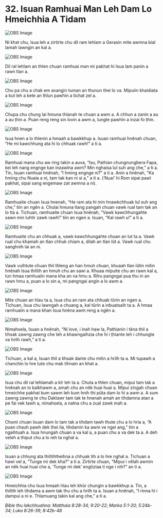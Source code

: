 # 32. Isuan Ramhuai Man Leh Dam Lo Hmeichhia A Tidam #

![OBS Image](https://cdn.door43.org/obs/jpg/360px/obs-en-32-01.jpg)

Ni khat chu, Isua leh a zirtirte chu dil ram lehlam a Gerasin mite awmna bial lamah lawngin an kal a.

![OBS Image](https://cdn.door43.org/obs/jpg/360px/obs-en-32-02.jpg)

Dil ral lehlam an thlen chuan ramhuai man mi pakhat hi Isua lam panin a rawn tlan a.

![OBS Image](https://cdn.door43.org/obs/jpg/360px/obs-en-32-03.jpg)

Chu pa chu a chak em avangin tuman an thunun thei lo va. Mipuiin khaidiata a kut leh a kete an thlun pawhin a tichat zel a.

![OBS Image](https://cdn.door43.org/obs/jpg/360px/obs-en-32-04.jpg)

Chupa chu chung lai hmuna thlanah te chuan a awm a. A chhun a zanin a au a au ṭhin a. Puan reng reng sin lovin a awm a, lungte pawhin a inzai fo ṭhin.

![OBS Image](https://cdn.door43.org/obs/jpg/360px/obs-en-32-05.jpg)

Isua hnen a lo thlenin a hmaah a bawkkhup a. Isuan ramhuai hnênah chuan, “He mi kawchhung ata hi lo chhuak rawh!” a ti a.

![OBS Image](https://cdn.door43.org/obs/jpg/360px/obs-en-32-06.jpg)

Ramhuai mana chu aw ring takin a auva, “Isu, Pathian chungnungbera Fapa, kei leh nang engnge kan inzawlna awm? Min nghaisa lul suh ang che,” a ti a. Tin, Isuan ramhuai hnênah, “I hming engnge ni?” a ti a. Anin a hnênah, “Ka hming chu Nuaia a ni, tam tak kan ni si a,” a ti a. (‘Nuai’ hi Rom sipai pawl pakhat, sipai sang engemaw zat awmna a ni).

![OBS Image](https://cdn.door43.org/obs/jpg/360px/obs-en-32-07.jpg)

Ramhuaite chuan Isua hnenah, “He ram ata hi min hnawkchhuak lul suh ang che,” tiin an ngên a. Chulai hmuna tlang pangah chuan vawk rual tam tak an lo tla a. Tichuan, ramhuaite chuan Isua hnênah, “Vawk kawchhungahte sawn min luhtir zawk rawh!” tiin an ngen a. Isuan, “Kal rawh u!” a ti a.

![OBS Image](https://cdn.door43.org/obs/jpg/360px/obs-en-32-08.jpg)

Ramhuaite chu an chhuak a, vawk kawchhungahte chuan an lut ta a. Vawk rual chu khamah an tlan chhuk chiam a, dilah an tlan lût a. Vawk rual chu sanghnih lai an ni.

![OBS Image](https://cdn.door43.org/obs/jpg/360px/obs-en-32-09.jpg)

Vawk vulhtute chuan thil thleng an han hmuh chuan, khuaah tlan lûtin mitin hnênah Isua thiltih an hmuh chu an sawi a. Khuaa mipuite chu an rawn kal a, tun hmaa ramhuaiin mana kha an va hmu a. Rilru pangngai pua thu in an rawn hmu a, puan a lo sin a, mi pangngai angin a lo awm a.

![OBS Image](https://cdn.door43.org/obs/jpg/360px/obs-en-32-10.jpg)

Mite chuan an hlau ta a, Isua chu an ram ata chhuak tûrin an ngen a. Tichuan, Isua chu lawngah a chuang a, kal tûrin a inbuatsaih ta a. A hmaa ramhuaiin a mana khan Isua hnêna awm reng a ngên a.

![OBS Image](https://cdn.door43.org/obs/jpg/360px/obs-en-32-11.jpg)

Nimahsela, Isuan a hnênah, “Ni love, i inah haw la, Pathianin i tâna thil a tihsak zawng zawng che leh a khawngaihzia che hi i ṭhiante leh i chhungte va hrilh rawh,” a ti a.

![OBS Image](https://cdn.door43.org/obs/jpg/360px/obs-en-32-12.jpg)

Tichuan, a kal a, Isuan thil a tihsak dante chu mitin a hrilh ta a. Mi tupawh a chanchin lo hre tute chu mak tihnain an khat a.

![OBS Image](https://cdn.door43.org/obs/jpg/360px/obs-en-32-13.jpg)

Isua chu dil ral lehlamah a kîr leh ta a. Chuta a thlen chuan, mipui tam tak a hnênah an lo kalkhawm a, amah chu an nêk huai huai a. Mipui zingah chuan hmeichhe pakhat kum sawm leh kum hnih thi pûta dam lo hi a awm a. A sum zawng zawng te chu Daktawr tam tak te hnenah amah an tihdamna atan a pe fai vek tawh a, nimahsela, a natna chu a zual zawk mah a.

![OBS Image](https://cdn.door43.org/obs/jpg/360px/obs-en-32-14.jpg)

Chumi chuan Isuan dam lo tam tak a tihdam tawh thute chu a lo hria a, “A puan chauh pawh dek thei ila, tihdamin ka awm ve ngei ang,” tiin a ngaihtuah a. Isua hnungah chuan a va kal a, a puan chu a va dek ta a. A deh veleh a thiput chu a lo reh ta nghal a.

![OBS Image](https://cdn.door43.org/obs/jpg/360px/obs-en-32-15.jpg)

Isuan a chhung ata thiltihtheihna a chhuak tih a lo hre nghal a. Tichuan a hawi vel a, “Tunge mi dek kha?” a ti a. Zirtirte chuan, “Mipui i vêlah awmin an nêk huai huai che a, ‘Tunge mi dek’ engtiziaa ti nge i nih?” an ti a.

![OBS Image](https://cdn.door43.org/obs/jpg/360px/obs-en-32-16.jpg)

Hmeichhia chu Isua hmaah hlau leh khûr chungin a bawkkhup a. Tin, a thiltih leh tihdama a awm tak thu chu a hrilh ta a. Isuan a hnênah, “I rinna hi i dampui a ni e. Thlamuang takin kal ang che,” a ti a.

_Bible thu lakchhuahna: Matthaia 8:28-34; 9:20-22; Marka 5:1-20; 5:24b-34; Luka 8:26-39; 8:42b-48_

